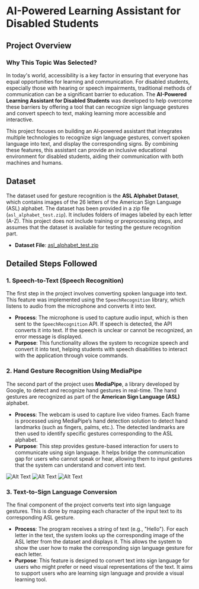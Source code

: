 # AI-Powered Learning Assistant for Disabled Students

## Project Overview

### Why This Topic Was Selected?

In today's world, accessibility is a key factor in ensuring that everyone has equal opportunities for learning and communication. For disabled students, especially those with hearing or speech impairments, traditional methods of communication can be a significant barrier to education. The **AI-Powered Learning Assistant for Disabled Students** was developed to help overcome these barriers by offering a tool that can recognize sign language gestures and convert speech to text, making learning more accessible and interactive. 

This project focuses on building an AI-powered assistant that integrates multiple technologies to recognize sign language gestures, convert spoken language into text, and display the corresponding signs. By combining these features, this assistant can provide an inclusive educational environment for disabled students, aiding their communication with both machines and humans.


## Dataset

The dataset used for gesture recognition is the **ASL Alphabet Dataset**, which contains images of the 26 letters of the American Sign Language (ASL) alphabet. The dataset has been provided in a zip file (`asl_alphabet_test.zip`). It includes folders of images labeled by each letter (A-Z). This project does not include training or preprocessing steps, and assumes that the dataset is available for testing the gesture recognition part.

- **Dataset File**: [asl_alphabet_test.zip](asl_alphabet_test.zip)

## Detailed Steps Followed

### 1. Speech-to-Text (Speech Recognition)

The first step in the project involves converting spoken language into text. This feature was implemented using the `SpeechRecognition` library, which listens to audio from the microphone and converts it into text.

- **Process**: The microphone is used to capture audio input, which is then sent to the `SpeechRecognition` API. If speech is detected, the API converts it into text. If the speech is unclear or cannot be recognized, an error message is displayed.
- **Purpose**: This functionality allows the system to recognize speech and convert it into text, helping students with speech disabilities to interact with the application through voice commands.

### 2. Hand Gesture Recognition Using MediaPipe

The second part of the project uses **MediaPipe**, a library developed by Google, to detect and recognize hand gestures in real-time. The hand gestures are recognized as part of the **American Sign Language (ASL)** alphabet.

- **Process**: The webcam is used to capture live video frames. Each frame is processed using MediaPipe’s hand detection solution to detect hand landmarks (such as fingers, palms, etc.). The detected landmarks are then used to identify specific gestures corresponding to the ASL alphabet.
- **Purpose**: This step provides gesture-based interaction for users to communicate using sign language. It helps bridge the communication gap for users who cannot speak or hear, allowing them to input gestures that the system can understand and convert into text.

![Alt Text](path-to-image)
![Alt Text](path-to-image)
![Alt Text](path-to-image)


### 3. Text-to-Sign Language Conversion

The final component of the project converts text into sign language gestures. This is done by mapping each character of the input text to its corresponding ASL gesture.

- **Process**: The program receives a string of text (e.g., "Hello"). For each letter in the text, the system looks up the corresponding image of the ASL letter from the dataset and displays it. This allows the system to show the user how to make the corresponding sign language gesture for each letter.
- **Purpose**: This feature is designed to convert text into sign language for users who might prefer or need visual representations of the text. It aims to support users who are learning sign language and provide a visual learning tool.

